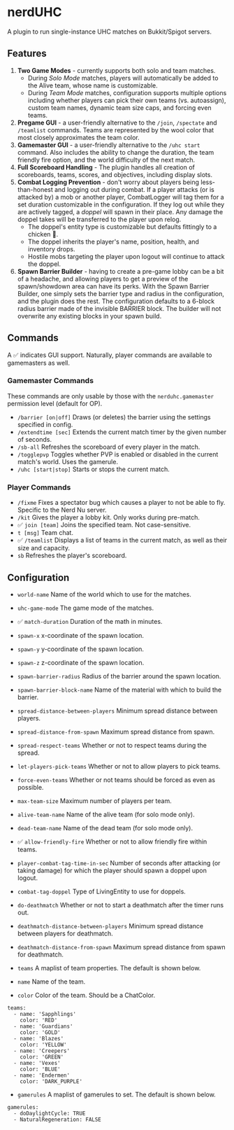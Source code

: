# nerdUHC

A plugin to run single-instance UHC matches on Bukkit/Spigot servers.

## Features

1. **Two Game Modes** - currently supports both solo and team matches.
    * During *Solo Mode* matches, players will automatically be added to the Alive team, whose name is customizable.
    * During *Team Mode* matches, configuration supports multiple options including whether players can pick their own teams (vs. autoassign), custom team names, dynamic team size caps, and forcing even teams.
2. **Pregame GUI** - a user-friendly alternative to the `/join`, `/spectate` and `/teamlist` commands. Teams are represented by the wool color that most closely approximates the team color.
3. **Gamemaster GUI** - a user-friendly alternative to the `/uhc start` command. Also includes the ability to change the duration, the team friendly fire option, and the world difficulty of the next match.
4. **Full Scoreboard Handling** - The plugin handles all creation of scoreboards, teams, scores, and objectives, including display slots.
5. **Combat Logging Prevention** - don't worry about players being less-than-honest and logging out during combat. If a player attacks (or is attacked by) a mob or another player, CombatLogger will tag them for a set duration customizable in the configuration. If they log out while they are actively tagged, a *doppel* will spawn in their place. Any damage the doppel takes will be transferred to the player upon relog.
    * The doppel's entity type is customizable but defaults fittingly to a chicken :chicken:.
    * The doppel inherits the player's name, position, health, and inventory drops.
    * Hostile mobs targeting the player upon logout will continue to attack the doppel.
6. **Spawn Barrier Builder** - having to create a pre-game lobby can be a bit of a headache, and allowing players to get a preview of the spawn/showdown area can have its perks. With the Spawn Barrier Builder, one simply sets the barrier type and radius in the configuration, and the plugin does the rest. The configuration defaults to a 6-block radius barrier made of the invisible BARRIER block. The builder will not overwrite any existing blocks in your spawn build.

## Commands

A :white_check_mark: indicates GUI support. Naturally, player commands are available to gamemasters as well.

### Gamemaster Commands

These commands are only usable by those with the `nerduhc.gamemaster` permission level (default for OP).

* `/barrier [on|off]` Draws (or deletes) the barrier using the settings specified in config.
* `/extendtime [sec]` Extends the current match timer by the given number of seconds.
* `/sb-all` Refreshes the scoreboard of every player in the match.
* `/togglepvp` Toggles whether PVP is enabled or disabled in the current match's world. Uses the gamerule.
* `/uhc [start|stop]` Starts or stops the current match.

### Player Commands

* `/fixme` Fixes a spectator bug which causes a player to not be able to fly. Specific to the Nerd Nu server.
* `/kit` Gives the player a lobby kit. Only works during pre-match.
* :white_check_mark: `join [team]` Joins the specified team. Not case-sensitive.
* `t [msg]` Team chat.
* :white_check_mark: `/teamlist` Displays a list of teams in the current match, as well as their size and capacity.
* `sb` Refreshes the player's scoreboard.

## Configuration

* `world-name` Name of the world which to use for the matches.
* `uhc-game-mode` The game mode of the matches.
* :white_check_mark: `match-duration` Duration of the math in minutes.

* `spawn-x` x-coordinate of the spawn location.
* `spawn-y` y-coordinate of the spawn location.
* `spawn-z` z-coordinate of the spawn location.

* `spawn-barrier-radius` Radius of the barrier around the spawn location.
* `spawn-barrier-block-name` Name of the material with which to build the barrier.

* `spread-distance-between-players` Minimum spread distance between players.
* `spread-distance-from-spawn` Maximum spread distance from spawn.
* `spread-respect-teams` Whether or not to respect teams during the spread.

* `let-players-pick-teams` Whether or not to allow players to pick teams.
* `force-even-teams` Whether or not teams should be forced as even as possible.
* `max-team-size` Maximum number of players per team.
* `alive-team-name` Name of the alive team (for solo mode only).
* `dead-team-name` Name of the dead team (for solo mode only).
* :white_check_mark: `allow-friendly-fire` Whether or not to allow friendly fire within teams.

* `player-combat-tag-time-in-sec` Number of seconds after attacking (or taking damage) for which the player should spawn a doppel upon logout.
* `combat-tag-doppel` Type of LivingEntity to use for doppels.

* `do-deathmatch` Whether or not to start a deathmatch after the timer runs out.
* `deathmatch-distance-between-players` Minimum spread distance between players for deathmatch.
* `deathmatch-distance-from-spawn` Maximum spread distance from spawn for deathmatch.

* `teams` A maplist of team properties. The default is shown below.
* `name` Name of the team.
* `color` Color of the team. Should be a ChatColor.

```
teams:
  - name: 'Sapphlings'
    color: 'RED'
  - name: 'Guardians'
    color: 'GOLD'
  - name: 'Blazes'
    color: 'YELLOW'
  - name: 'Creepers'
    color: 'GREEN'
  - name: 'Vexes'
    color: 'BLUE'
  - name: 'Endermen'
    color: 'DARK_PURPLE'
```

* `gamerules` A maplist of gamerules to set. The default is shown below.

```
gamerules:
  - doDaylightCycle: TRUE
  - NaturalRegeneration: FALSE
```